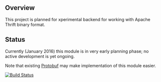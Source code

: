 ## Overview

This project is planned for xperimental backend for working with Apache Thrift binary format.

## Status

Currently (January 2016) this module is in very early planning phase; no active development is yet ongoing.

Note that existing [Protobuf](../../../jackson-dataformat-protobuf) may make implementation of this module easier.

[![Build Status](https://travis-ci.org/FasterXML/jackson-dataformat-thrift.svg)](https://travis-ci.org/FasterXML/jackson-dataformat-thrift)

